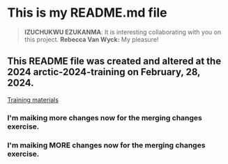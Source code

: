 # This is my README.md file
> **IZUCHUKWU EZUKANMA**: It is interesting collaborating with you on this project.
> **Rebecca Van Wyck:** My pleasure!

## This README file was created and altered at the 2024 arctic-2024-training on February, 28, 2024.

[Training materials](https://learning.nceas.ucsb.edu/2024-02-arctic/session_09.html)

### I'm maiking more changes now for the merging changes exercise.
### I'm maiking MORE changes now for the merging changes exercise.